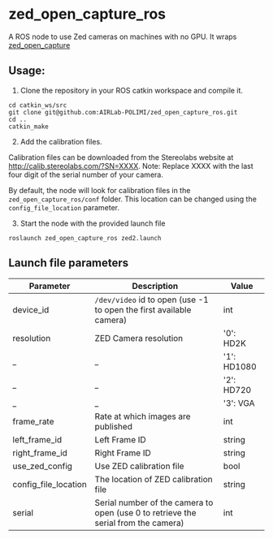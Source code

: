 # zed_open_capture_ros

A ROS node to use Zed cameras on machines with no GPU. It wraps [zed_open_capture](https://github.com/stereolabs/zed-open-capture)

## Usage:
1. Clone the repository in your ROS catkin workspace and compile it.

```
cd catkin_ws/src
git clone git@github.com:AIRLab-POLIMI/zed_open_capture_ros.git
cd ..
catkin_make
```

2. Add the calibration files.

Calibration files can be downloaded from the Stereolabs website at <http://calib.stereolabs.com/?SN=XXXX>.
Note: Replace XXXX with the last four digit of the serial number of your camera.

By default, the node will look for calibration files in the `zed_open_capture_ros/conf` folder. This location can be changed using the `config_file_location` parameter.

3. Start the node with the provided launch file

```
roslaunch zed_open_capture_ros zed2.launch
```



## Launch file parameters

 Parameter                    |           Description                                       |              Value
------------------------------|-------------------------------------------------------------|-------------------------
 device_id                  | `/dev/video` id to open (use -1 to open the first available camera) | int
 resolution                   | ZED Camera resolution                                       | '0': HD2K
 _                            | _                                                           | '1': HD1080
 _                            | _                                                           | '2': HD720
 _                            | _                                                           | '3': VGA
 frame_rate                   | Rate at which images are published                          | int
 left_frame_id                | Left Frame ID                                               | string
 right_frame_id               | Right Frame ID                                              | string
 use_zed_config              | Use ZED calibration file                         | bool
 config_file_location         | The location of ZED calibration file                        | string
 serial                   | Serial number of the camera to open (use 0 to retrieve the serial from the camera) | int
